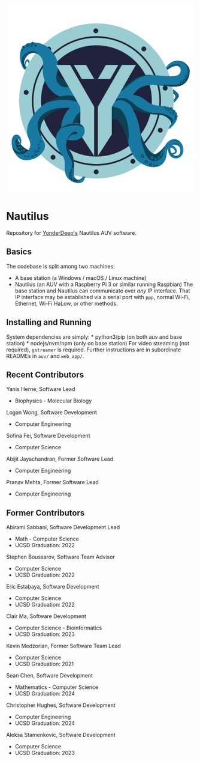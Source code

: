 ![Yonder Deep Logo](https://github.com/Yonder-Deep/Nautilus/blob/Control-System/logo.png)
# Nautilus
Repository for [YonderDeep's](https://www.yonderdeep.org/) Nautilus AUV software.

## Basics
The codebase is split among two machines: 
  * A base station (a Windows / macOS / Linux machine)
  * Nautilus (an AUV with a Raspberry Pi 3 or similar running Raspbian)
The base station and Nautilus can communicate over *any* IP interface. That IP interface may be established via a serial port with `ppp`, normal Wi-Fi, Ethernet, Wi-Fi HaLow, or other methods.

## Installing and Running
System dependencies are simply:
    * python3/pip (on both auv and base station)
    * nodejs/nvm/npm (only on base station)
For video streaming (not required), `gstreamer` is required.
Further instructions are in subordinate READMEs in `auv/` and `web_app/`.

## Recent Contributors
Yanis Herne,
Software Lead
* Biophysics - Molecular Biology

Logan Wong,
Software Development
* Computer Engineering

Sofina Fei,
Software Development
* Computer Science

Abijit Jayachandran,
Former Software Lead
* Computer Engineering

Pranav Mehta,
Former Software Lead
* Computer Engineering

## Former Contributors

Abirami Sabbani,
Software Development Lead
* Math - Computer Science
* UCSD Graduation: 2022

Stephen Boussarov,
Software Team Advisor
* Computer Science
* UCSD Graduation: 2022

Eric Estabaya,
Software Development
* Computer Science
* UCSD Graduation: 2022

Clair Ma,
Software Development
* Computer Science - Bioinformatics
* UCSD Graduation: 2023

Kevin Medzorian,
Former Software Team Lead
* Computer Science
* UCSD Graduation: 2021

Sean Chen,
Software Development
* Mathematics - Computer Science
* UCSD Graduation: 2024

Christopher Hughes,
Software Development
* Computer Engineering
* UCSD Graduation: 2024

Aleksa Stamenkovic,
Software Development
* Computer Science
* UCSD Graduation: 2023
